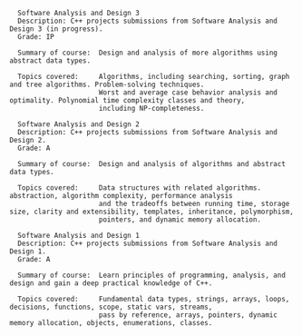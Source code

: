       Software Analysis and Design 3  
      Description: C++ projects submissions from Software Analysis and Design 3 (in progress).  
      Grade: IP  

      Summary of course:  Design and analysis of more algorithms using abstract data types.   

      Topics covered:     Algorithms, including searching, sorting, graph and tree algorithms. Problem-solving techniques.   
                          Worst and average case behavior analysis and optimality. Polynomial time complexity classes and theory,  
                          including NP-completeness.  

      Software Analysis and Design 2  
      Description: C++ projects submissions from Software Analysis and Design 2.  
      Grade: A  

      Summary of course:  Design and analysis of algorithms and abstract data types. 

      Topics covered:	  Data structures with related algorithms. abstraction, algorithm complexity, performance analysis  
                          and the tradeoffs between running time, storage size, clarity and extensibility, templates, inheritance, polymorphism,  
                          pointers, and dynamic memory allocation.  

      Software Analysis and Design 1  
      Description: C++ projects submissions from Software Analysis and Design 1.  
      Grade: A  

      Summary of course:  Learn principles of programming, analysis, and design and gain a deep practical knowledge of C++. 

      Topics covered:	  Fundamental data types, strings, arrays, loops, decisions, functions, scope, static vars, streams,  
                          pass by reference, arrays, pointers, dynamic memory allocation, objects, enumerations, classes.  

